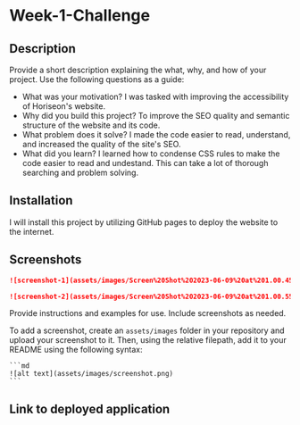 # Week-1-Challenge

## Description

Provide a short description explaining the what, why, and how of your project. Use the following questions as a guide:

- What was your motivation? I was tasked with improving the accessibility of Horiseon's website.
- Why did you build this project? To improve the SEO quality and semantic structure of the website and its code.
- What problem does it solve? I made the code easier to read, understand, and increased the quality of the site's SEO.
- What did you learn? I learned how to condense CSS rules to make the code easier to read and undestand.  This can take a lot of thorough searching and problem solving.

## Installation

I will install this project by utilizing GitHub pages to deploy the website to the internet.

## Screenshots

```md
![screenshot-1](assets/images/Screen%20Shot%202023-06-09%20at%201.00.45%20PM.png)
```

```md
![screenshot-2](assets/images/Screen%20Shot%202023-06-09%20at%201.00.55%20PM.png)
```

Provide instructions and examples for use. Include screenshots as needed.

To add a screenshot, create an `assets/images` folder in your repository and upload your screenshot to it. Then, using the relative filepath, add it to your README using the following syntax:

    ```md
    ![alt text](assets/images/screenshot.png)
    ```

## Link to deployed application

